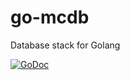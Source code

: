 # go-mcdb
Database stack for Golang

[![GoDoc](https://godoc.org/github.com/macadrich/go-mcdb?status.svg)](https://godoc.org/github.com/macadrich/go-mcdb)

